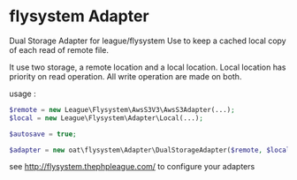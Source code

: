 flysystem Adapter
========

Dual Storage Adapter for league/flysystem
Use to keep a cached local copy of each read of remote file.

It use two storage, a remote location and a local location.
Local location has priority on read operation.
All write operation are made on both.

usage : 

```php
$remote = new League\Flysystem\AwsS3V3\AwsS3Adapter(...);
$local = new League\Flysystem\Adapter\Local(...);

$autosave = true;

$adapter = new oat\flysystem\Adapter\DualStorageAdapter($remote, $local ,$autosave);
```

see http://flysystem.thephpleague.com/ to configure your adapters
